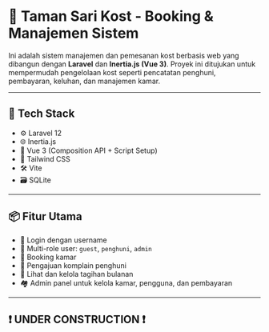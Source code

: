 # 🏡 Taman Sari Kost - Booking & Manajemen Sistem

Ini adalah sistem manajemen dan pemesanan kost berbasis web yang dibangun dengan **Laravel** dan **Inertia.js (Vue 3)**. Proyek ini ditujukan untuk mempermudah pengelolaan kost seperti pencatatan penghuni, pembayaran, keluhan, dan manajemen kamar.

---

## 🚀 Tech Stack
- ⚙️ Laravel 12
- 🌐 Inertia.js
- 🔮 Vue 3 (Composition API + Script Setup)
- 🎨 Tailwind CSS
- 🛠️ Vite
- 🗃️ SQLite

---

## 📦 Fitur Utama

- 🔐 Login dengan username
- 👤 Multi-role user: `guest`, `penghuni`, `admin`
- 📅 Booking kamar
- 💬 Pengajuan komplain penghuni
- 💸 Lihat dan kelola tagihan bulanan
- 🏘️ Admin panel untuk kelola kamar, pengguna, dan pembayaran
---


## ❗ UNDER CONSTRUCTION ❗
